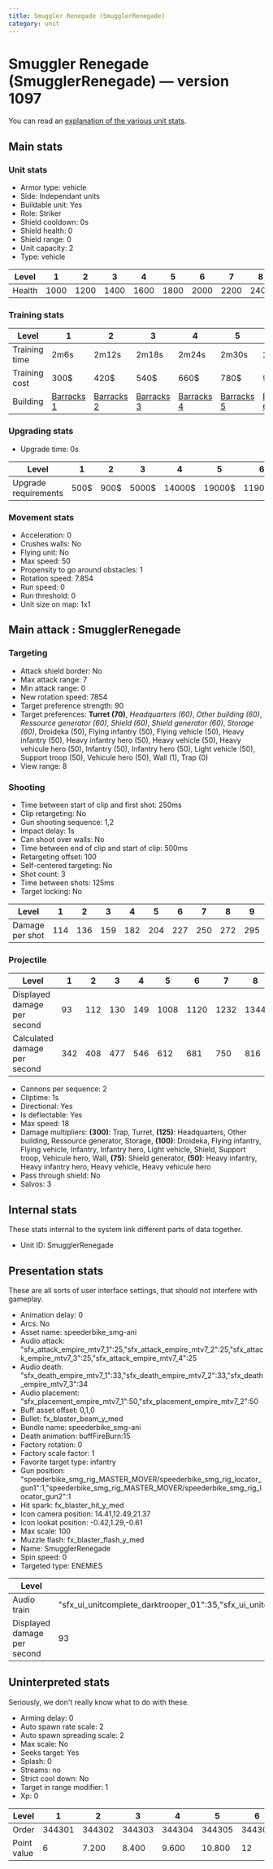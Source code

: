 ```yaml
---
title: Smuggler Renegade (SmugglerRenegade)
category: unit
---
```


# Smuggler Renegade (SmugglerRenegade) — version 1097

You can read an [explanation  of the various unit stats](unitexplained.md).

## Main stats

### Unit stats

  * Armor type: vehicle
  * Side: Independant units
  * Buildable unit: Yes
  * Role: Striker
  * Shield cooldown: 0s
  * Shield health: 0
  * Shield range: 0
  * Unit capacity: 2
  * Type: vehicle

|Level |1   |2   |3   |4   |5   |6   |7   |8   |9   |10  |
|------|----|----|----|----|----|----|----|----|----|----|
|Health|1000|1200|1400|1600|1800|2000|2200|2400|2600|3000|


### Training stats

|Level        |1                                  |2                                  |3                                  |4                                  |5                                  |6                                  |7                                  |8                                  |9                                  |10                                  |
|-------------|-----------------------------------|-----------------------------------|-----------------------------------|-----------------------------------|-----------------------------------|-----------------------------------|-----------------------------------|-----------------------------------|-----------------------------------|------------------------------------|
|Training time|2m6s                               |2m12s                              |2m18s                              |2m24s                              |2m30s                              |2m36s                              |2m42s                              |2m48s                              |2m54s                              |3m                                  |
|Training cost|300$                               |420$                               |540$                               |660$                               |780$                               |900$                               |1020$                              |1140$                              |1260$                              |1380$                               |
|Building     |[Barracks 1](smugglerBarracks.html)|[Barracks 2](smugglerBarracks.html)|[Barracks 3](smugglerBarracks.html)|[Barracks 4](smugglerBarracks.html)|[Barracks 5](smugglerBarracks.html)|[Barracks 6](smugglerBarracks.html)|[Barracks 7](smugglerBarracks.html)|[Barracks 8](smugglerBarracks.html)|[Barracks 9](smugglerBarracks.html)|[Barracks 10](smugglerBarracks.html)|


### Upgrading stats

  * Upgrade time: 0s

|Level               |1   |2   |3    |4     |5     |6      |7      |8      |9       |10      |
|--------------------|----|----|-----|------|------|-------|-------|-------|--------|--------|
|Upgrade requirements|500$|900$|5000$|14000$|19000$|119000$|186000$|363000$|1130000$|1947000$|


### Movement stats

  * Acceleration: 0
  * Crushes walls: No
  * Flying unit: No
  * Max speed: 50
  * Propensity to go around obstacles: 1
  * Rotation speed: 7.854
  * Run speed: 0
  * Run threshold: 0
  * Unit size on map: 1x1

## Main attack : SmugglerRenegade

### Targeting

  * Attack shield border: No
  * Max attack range: 7
  * Min attack range: 0
  * New rotation speed: 7854
  * Target preference strength: 90
  * Target preferences: **Turret (70)**, _Headquarters (60)_, _Other building (60)_, _Ressource generator (60)_, _Shield (60)_, _Shield generator (60)_, _Storage (60)_, Droideka (50), Flying infantry (50), Flying vehicle (50), Heavy infantry (50), Heavy infantry hero (50), Heavy vehicle (50), Heavy vehicule hero (50), Infantry (50), Infantry hero (50), Light vehicle (50), Support troop (50), Vehicule hero (50), Wall (1), Trap (0)
  * View range: 8

### Shooting

  * Time between start of clip and first shot: 250ms
  * Clip retargeting: No
  * Gun shooting sequence: 1,2
  * Impact delay: 1s
  * Can shoot over walls: No
  * Time between end of clip and start of clip: 500ms
  * Retargeting offset: 100
  * Self-centered targeting: No
  * Shot count: 3
  * Time between shots: 125ms
  * Target locking: No

|Level          |1  |2  |3  |4  |5  |6  |7  |8  |9  |10 |
|---------------|---|---|---|---|---|---|---|---|---|---|
|Damage per shot|114|136|159|182|204|227|250|272|295|340|


### Projectile

|Level                       |1  |2  |3  |4  |5   |6   |7   |8   |9   |10  |
|----------------------------|---|---|---|---|----|----|----|----|----|----|
|Displayed damage per second |93 |112|130|149|1008|1120|1232|1344|1456|1680|
|Calculated damage per second|342|408|477|546|612 |681 |750 |816 |885 |1020|


  * Cannons per sequence: 2
  * Cliptime: 1s
  * Directional: Yes
  * Is deflectable: Yes
  * Max speed: 18
  * Damage multipliers: **(300)**: Trap, Turret, **(125)**: Headquarters, Other building, Ressource generator, Storage, **(100)**: Droideka, Flying infantry, Flying vehicle, Infantry, Infantry hero, Light vehicle, Shield, Support troop, Vehicule hero, Wall, **(75)**: Shield generator, **(50)**: Heavy infantry, Heavy infantry hero, Heavy vehicle, Heavy vehicule hero
  * Pass through shield: No
  * Salvos: 3

## Internal stats

These stats internal to the system link different parts of data together.

  * Unit ID: SmugglerRenegade

## Presentation stats

These are all sorts of user interface settings, that should not interfere with gameplay.

  * Animation delay: 0
  * Arcs: No
  * Asset name: speederbike_smg-ani
  * Audio attack: "sfx_attack_empire_mtv7_1":25,"sfx_attack_empire_mtv7_2":25,"sfx_attack_empire_mtv7_3":25,"sfx_attack_empire_mtv7_4":25
  * Audio death: "sfx_death_empire_mtv7_1":33,"sfx_death_empire_mtv7_2":33,"sfx_death_empire_mtv7_3":34
  * Audio placement: "sfx_placement_empire_mtv7_1":50,"sfx_placement_empire_mtv7_2":50
  * Buff asset offset: 0,1,0
  * Bullet: fx_blaster_beam_y_med
  * Bundle name: speederbike_smg-ani
  * Death animation: buffFireBurn:15
  * Factory rotation: 0
  * Factory scale factor: 1
  * Favorite target type: infantry
  * Gun position: "speederbike_smg_rig_MASTER_MOVER/speederbike_smg_rig_locator_gun1":1,"speederbike_smg_rig_MASTER_MOVER/speederbike_smg_rig_locator_gun2":1
  * Hit spark: fx_blaster_hit_y_med
  * Icon camera position: 14.41,12.49,21.37
  * Icon lookat position: -0.42,1.29,-0.61
  * Max scale: 100
  * Muzzle flash: fx_blaster_flash_y_med
  * Name: SmugglerRenegade
  * Spin speed: 0
  * Targeted type: ENEMIES

|Level                      |1                                                                                                                      |2          |3          |4          |5          |6          |7          |8          |9          |10         |
|---------------------------|-----------------------------------------------------------------------------------------------------------------------|-----------|-----------|-----------|-----------|-----------|-----------|-----------|-----------|-----------|
|Audio train                |"sfx_ui_unitcomplete_darktrooper_01":35,"sfx_ui_unitcomplete_darktrooper_02":35,"sfx_ui_unitcomplete_darktrooper_03":30|(not found)|(not found)|(not found)|(not found)|(not found)|(not found)|(not found)|(not found)|(not found)|
|Displayed damage per second|93                                                                                                                     |112        |130        |149        |1008       |1120       |1232       |1344       |1456       |1680       |


## Uninterpreted stats

Seriously, we don't really know what to do with these.

  * Arming delay: 0
  * Auto spawn rate scale: 2
  * Auto spawn spreading scale: 2
  * Max scale: No
  * Seeks target: Yes
  * Splash: 0
  * Streams: no
  * Strict cool down: No
  * Target in range modifier: 1
  * Xp: 0

|Level      |1     |2     |3     |4     |5     |6     |7     |8     |9     |10    |
|-----------|------|------|------|------|------|------|------|------|------|------|
|Order      |344301|344302|344303|344304|344305|344306|344307|344308|344309|344310|
|Point value|6     |7.200 |8.400 |9.600 |10.800|12    |13.200|14.400|15.600|18    |


